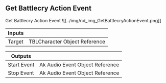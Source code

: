 ## Get Battlecry Action Event
Get Battlecry Action Event
![[../img/nd_img_GetBattlecryActionEvent.png]]

|Inputs||
|--|--|
| Target | TBLCharacter Object Reference |

|Outputs||
|--|--|
| Start Event | Ak Audio Event Object Reference |
| Stop Event | Ak Audio Event Object Reference |
